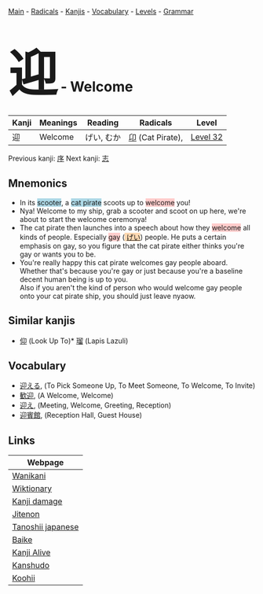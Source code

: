 <style> bigfont {font-size: 100px}</style>
[Main](../index.md) -
[Radicals](../radicals.md) -
[Kanjis](../kanjis.md) -
[Vocabulary](../vocabulary.md) -
[Levels](../levels.md) -
[Grammar](../grammar.md)
# <bigfont> 迎</bigfont> - Welcome 

| Kanji | Meanings | Reading | Radicals | Level |
| --- | --- | --- | --- | --- |
| 迎 | Welcome | げい, むか | [卬](../radicals/卬.md) (Cat Pirate),  | [Level 32](../levels/wk_level32.md) |

Previous kanji: [序](序.md) Next kanji: [志](志.md) 

## Mnemonics
 * In its <span style="background-color:#ADD8E6"> scooter</span>, a <span style="background-color:#ADD8E6"> cat pirate</span> scoots up to <span style="background-color:#ffcccb"> welcome</span> you!
* Nya! Welcome to my ship, grab a scooter and scoot on up here, we're about to start the welcome ceremonya!
* The cat pirate then launches into a speech about how they <span style="background-color:#ffcccb"> welcome</span> all kinds of people. Especially <span style="background-color:#ffcccb"> gay</span> (<span style="background-color:#fed8b1"> [げい](https://jisho.org/search/げい)</span>) people. He puts a certain emphasis on gay, so you figure that the cat pirate either thinks you're gay or wants you to be.
* You're really happy this cat pirate welcomes gay people aboard. Whether that's because you're gay or just because you're a baseline decent human being is up to you.<br />Also if you aren't the kind of person who would welcome gay people onto your cat pirate ship, you should just leave nyaow.


## Similar kanjis
 * [仰](仰.md) (Look Up To)* [瑠](瑠.md) (Lapis Lazuli)


## Vocabulary
 * [迎える](../vocabulary/迎.md), (To Pick Someone Up, To Meet Someone, To Welcome, To Invite)
* [歓迎](../vocabulary/迎.md), (A Welcome, Welcome)
* [迎え](../vocabulary/迎.md), (Meeting, Welcome, Greeting, Reception)
* [迎賓館](../vocabulary/迎.md), (Reception Hall, Guest House)



## Links 

| Webpage |
| --- |
| [Wanikani          ](https://www.wanikani.com/kanji/迎) |
| [Wiktionary        ](https://en.wiktionary.org/wiki/迎) |
| [Kanji damage      ](http://www.kanjidamage.com/kanji/search?utf8=✓&q=迎) |
| [Jitenon           ](https://jitenon.com/kanji/迎) |
| [Tanoshii japanese ](https://www.tanoshiijapanese.com/dictionary/kanji.cfm?k=迎) |
| [Baike             ](https://baike.baidu.com/item/迎) |
| [Kanji Alive       ](https://app.kanjialive.com/迎) |
| [Kanshudo          ](https://www.kanshudo.com/searchmn?q=迎) |
| [Koohii            ](https://kanji.koohii.com/study/kanji/迎) |
